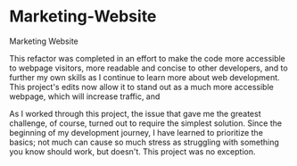 # Marketing-Website


Marketing Website

This refactor was completed in an effort to make the code more accessible to webpage visitors, more readable and concise to other developers, and to further my own skills as I continue to learn more about web development. This project's edits now allow it to stand out as a much more accessible webpage, which will increase traffic, and 

As I worked through this project, the issue that gave me the greatest challenge, of course, turned out to require the simplest solution. Since the beginning of my development journey, I have learned to prioritize the basics; not much can cause so much stress as struggling with something you know should work, but doesn't. This project was no exception.